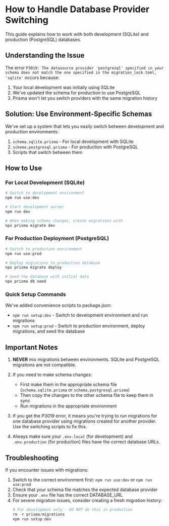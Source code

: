 # How to Handle Database Provider Switching

This guide explains how to work with both development (SQLite) and production (PostgreSQL) databases.

## Understanding the Issue

The error `P3019: The datasource provider 'postgresql' specified in your schema does not match the one specified in the migration_lock.toml, 'sqlite'` occurs because:

1. Your local development was initially using SQLite
2. We've updated the schema for production to use PostgreSQL 
3. Prisma won't let you switch providers with the same migration history

## Solution: Use Environment-Specific Schemas

We've set up a system that lets you easily switch between development and production environments:

1. `schema.sqlite.prisma` - For local development with SQLite
2. `schema.postgresql.prisma` - For production with PostgreSQL 
3. Scripts that switch between them

## How to Use

### For Local Development (SQLite)

```powershell
# Switch to development environment
npm run use:dev

# Start development server
npm run dev

# When making schema changes, create migrations with
npx prisma migrate dev
```

### For Production Deployment (PostgreSQL)

```powershell
# Switch to production environment
npm run use:prod

# Deploy migrations to production database
npx prisma migrate deploy

# Seed the database with initial data
npx prisma db seed
```

### Quick Setup Commands

We've added convenience scripts to package.json:

- `npm run setup:dev` - Switch to development environment and run migrations
- `npm run setup:prod` - Switch to production environment, deploy migrations, and seed the database

## Important Notes

1. **NEVER** mix migrations between environments. SQLite and PostgreSQL migrations are not compatible.

2. If you need to make schema changes:
   - First make them in the appropriate schema file (`schema.sqlite.prisma` or `schema.postgresql.prisma`)
   - Then copy the changes to the other schema file to keep them in sync
   - Run migrations in the appropriate environment

3. If you get the P3019 error, it means you're trying to run migrations for one database provider using migrations created for another provider. Use the switching scripts to fix this.

4. Always make sure your `.env.local` (for development) and `.env.production` (for production) files have the correct database URLs.

## Troubleshooting

If you encounter issues with migrations:

1. Switch to the correct environment first: `npm run use:dev` or `npm run use:prod`
2. Check that your schema file matches the expected database provider
3. Ensure your `.env` file has the correct DATABASE_URL
4. For severe migration issues, consider creating a fresh migration history:
   ```powershell
   # For development only - DO NOT do this in production
   rm -r prisma/migrations
   npm run setup:dev
   ```
